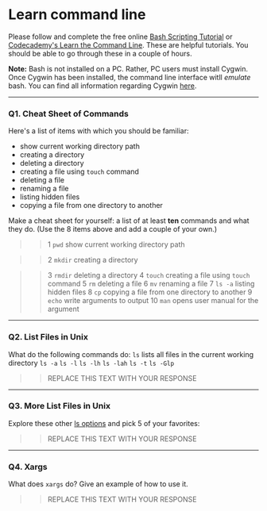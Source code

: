 # Learn command line

Please follow and complete the free online [Bash Scripting Tutorial](https://ryanstutorials.net/bash-scripting-tutorial/) or [Codecademy's Learn the Command Line](https://www.codecademy.com/learn/learn-the-command-line). These are helpful tutorials. You should be able to go through these in a couple of hours.

**Note:** Bash is not installed on a PC. Rather, PC users must install Cygwin. Once Cygwin has been installed, the command line interface witll _emulate_ bash. You can find all information regarding Cygwin [here](https://www.cygwin.com/).

---

### Q1.  Cheat Sheet of Commands

Here's a list of items with which you should be familiar:
* show current working directory path
* creating a directory
* deleting a directory
* creating a file using `touch` command
* deleting a file
* renaming a file
* listing hidden files
* copying a file from one directory to another

Make a cheat sheet for yourself: a list of at least **ten** commands and what they do.  (Use the 8 items above and add a couple of your own.)

> > 1 `pwd` show current working directory path  

> > 2 `mkdir` creating a directory  

> > 3 `rmdir` deleting a directory
> > 4 `touch` creating a file using `touch` command
> > 5 `rm` deleting a file
> > 6 `mv` renaming a file
> > 7 `ls -a` listing hidden files
> > 8 `cp` copying a file from one directory to another
> > 9 `echo` write arguments to output
> > 10 `man` opens user manual for the argument
---

### Q2.  List Files in Unix

What do the following commands do:
`ls` lists all files in the current working directory
`ls -a`
`ls -l`
`ls -lh`
`ls -lah`
`ls -t`
`ls -Glp`

> > REPLACE THIS TEXT WITH YOUR RESPONSE

---

### Q3.  More List Files in Unix

Explore these other [ls options](http://www.techonthenet.com/unix/basic/ls.php) and pick 5 of your favorites:

> > REPLACE THIS TEXT WITH YOUR RESPONSE

---

### Q4.  Xargs

What does `xargs` do? Give an example of how to use it.

> > REPLACE THIS TEXT WITH YOUR RESPONSE



